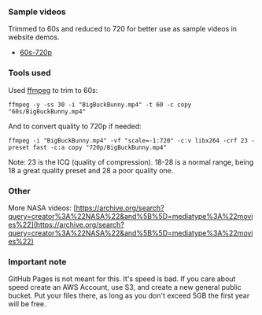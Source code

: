 ### Sample videos
Trimmed to 60s and reduced to 720 for better use as sample videos in website demos.
- [60s-720p](./60s-720p)

### Tools used
Used [ffmpeg](https://ffmpeg.org/download.html) to trim to 60s:
```
ffmpeg -y -ss 30 -i "BigBuckBunny.mp4" -t 60 -c copy "60s/BigBuckBunny.mp4"
```
And to convert quality to 720p if needed:
```
ffmpeg -i "BigBuckBunny.mp4" -vf "scale=-1:720" -c:v libx264 -crf 23 -preset fast -c:a copy "720p/BigBuckBunny.mp4"
```
Note: 23 is the ICQ (quality of compression). 18-28 is a normal range, being 18 a great quality preset and 28 a poor quality one.
### Other
More NASA videos: [https://archive.org/search?query=creator%3A%22NASA%22&and%5B%5D=mediatype%3A%22movies%22](https://archive.org/search?query=creator%3A%22NASA%22&and%5B%5D=mediatype%3A%22movies%22)
### Important note
GitHub Pages is not meant for this. It's speed is bad. If you care about speed create an AWS Account, use S3, and create a new general public bucket. Put your files there, as long as you don't exceed 5GB the first year will be free.
